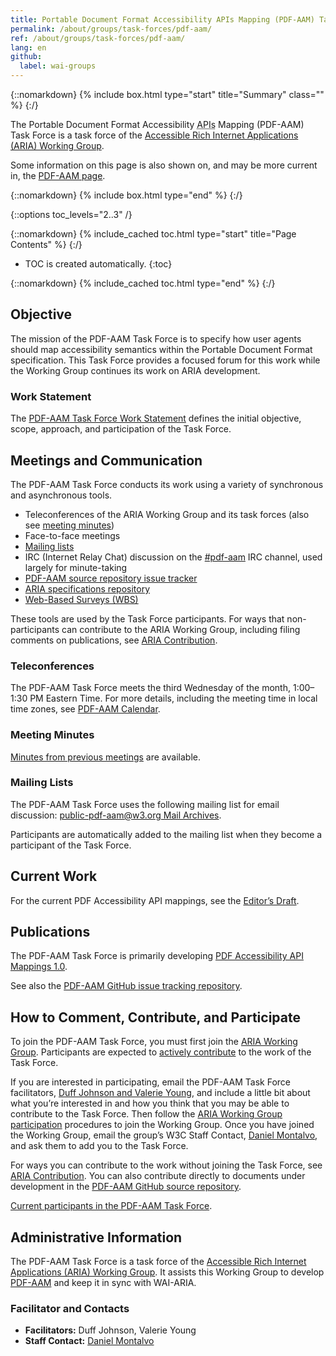 ```yaml
---
title: Portable Document Format Accessibility APIs Mapping (PDF-AAM) Task Force
permalink: /about/groups/task-forces/pdf-aam/
ref: /about/groups/task-forces/pdf-aam/
lang: en
github:
  label: wai-groups
---
```


{::nomarkdown}
{% include box.html type="start" title="Summary" class="" %}
{:/}

The Portable Document Format Accessibility <abbr title="Application Programming Interfaces">APIs</abbr> Mapping (PDF-AAM) Task Force is a task force of the [Accessible Rich Internet Applications (ARIA) Working Group](/about/groups/ariawg/).

Some information on this page is also shown on, and may be more current in, the [PDF-AAM page](https://www.w3.org/groups/tf/pdf-aam/).

{::nomarkdown}
{% include box.html type="end" %}
{:/}

{::options toc_levels="2..3" /}

{::nomarkdown}
{% include_cached toc.html type="start" title="Page Contents" %}
{:/}

-   TOC is created automatically.
{:toc}

{::nomarkdown}
{% include_cached toc.html type="end" %}
{:/}

## Objective

The mission of the PDF-AAM Task Force is to specify how user agents should map accessibility semantics within the Portable Document Format specification. This Task Force provides a focused forum for this work while the Working Group continues its work on ARIA development.

### Work Statement

The [PDF-AAM Task Force Work Statement](/about/groups/task-forces/pdf-aam/work-statement/) defines the initial objective, scope, approach, and participation of the Task Force.

## Meetings and Communication

The PDF-AAM Task Force conducts its work using a variety of synchronous and asynchronous tools.

- Teleconferences of the ARIA Working Group and its task forces (also see [meeting minutes](https://www.w3.org/WAI/ARIA/task-forces/pdf-aam/minutes))
- Face-to-face meetings
- [Mailing lists](#mailing-lists)
- IRC (Internet Relay Chat) discussion on the [#pdf-aam](irc://irc.w3.org/pdf-aam) IRC channel, used largely for minute-taking
- [PDF-AAM source repository issue tracker](https://github.com/w3c/pdf-aam/issues)
- [ARIA specifications repository](https://github.com/w3c/aria)
- [Web-Based Surveys (WBS)](https://www.w3.org/2002/09/wbs/159734/)

These tools are used by the Task Force participants. For ways that non-participants can contribute to the ARIA Working Group, including filing comments on publications, see [ARIA Contribution](/about/groups/ariawg/contribute/).

### Teleconferences

The PDF-AAM Task Force meets the third Wednesday of the month, 1:00–1:30 PM Eastern Time. For more details, including the meeting time in local time zones, see [PDF-AAM Calendar](https://www.w3.org/groups/tf/pdf-aam/calendar).

### Meeting Minutes

[Minutes from previous meetings](https://www.w3.org/WAI/ARIA/task-forces/pdf-aam/minutes) are available.

### Mailing Lists

The PDF-AAM Task Force uses the following mailing list for email discussion: [public-pdf-aam@w3.org Mail Archives](http://lists.w3.org/Archives/Public/public-pdf-aam/). 

Participants are automatically added to the mailing list when they become a participant of the Task Force.

## Current Work

For the current PDF Accessibility API mappings, see the [Editor’s Draft](https://w3c.github.io/pdf-aam/).

## Publications

The PDF-AAM Task Force is primarily developing [PDF Accessibility API Mappings 1.0](https://w3c.github.io/pdf-aam/). 

See also the [PDF-AAM GitHub issue tracking repository](https://github.com/w3c/pdf-aam/).

## How to Comment, Contribute, and Participate

To join the PDF-AAM Task Force, you must first join the [ARIA Working Group](/about/groups/ariawg/). Participants are expected to [actively contribute](/about/groups/task-forces/pdf-aam/work-statement/#participation) to the work of the Task Force. 

If you are interested in participating, email the PDF-AAM Task Force facilitators, [Duff Johnson and Valerie Young](mailto:duff.johnson@pdfa.org,spectranaut@igalia.com?subject=PDF-AAM%20Task%20Force%20Enquiry&cc=wai@w3.org), and include a little bit about what you’re interested in and how you think that you may be able to contribute to the Task Force. Then follow the [ARIA Working Group participation](/about/groups/ariawg/participate/) procedures to join the Working Group. Once you have joined the Working Group, email the group’s W3C Staff Contact, [Daniel Montalvo](mailto:dmontalvo@w3.org), and ask them to add you to the Task Force.

For ways you can contribute to the work without joining the Task Force, see [ARIA Contribution](/about/groups/ariawg/contribute/). You can also contribute directly to documents under development in the [PDF-AAM GitHub source repository](https://github.com/w3c/pdf-aam/).

[Current participants in the PDF-AAM Task Force](https://www.w3.org/groups/tf/pdf-aam/participants/).

## Administrative Information

The PDF-AAM Task Force is a task force of the [Accessible Rich Internet Applications (ARIA) Working Group](/about/groups/ariawg/). It assists this Working Group to develop [PDF-AAM](http://w3c.github.io/pdf-aam/) and keep it in sync with WAI-ARIA.

### Facilitator and Contacts

- **Facilitators:** Duff Johnson, Valerie Young
- **Staff Contact:** [Daniel Montalvo](https://www.w3.org/People#dmontalvo/)
